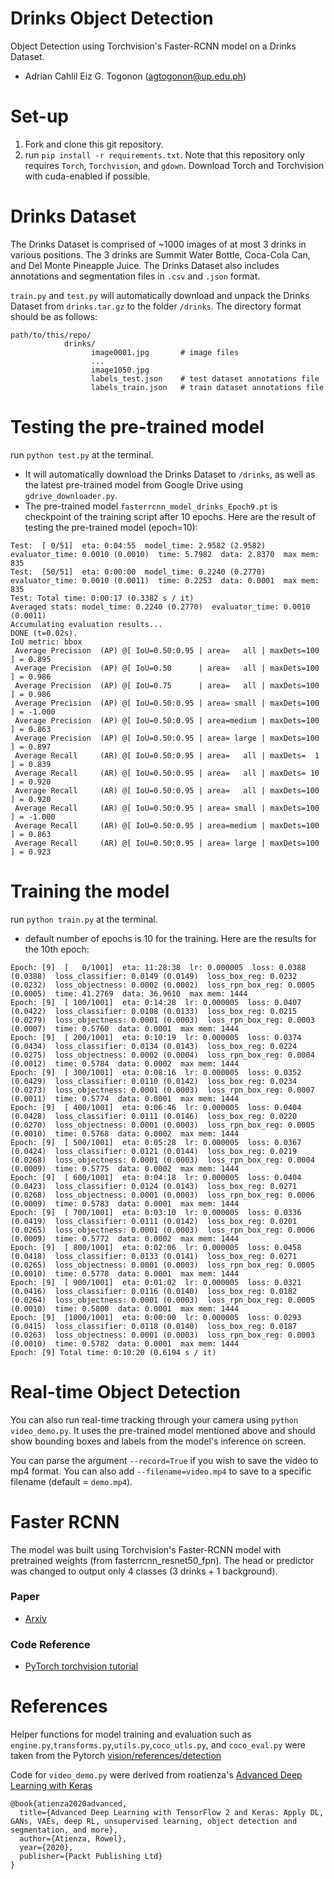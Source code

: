 # Drinks Object Detection
Object Detection using Torchvision's Faster-RCNN model on a Drinks Dataset.
- Adrian Cahlil Eiz G. Togonon (agtogonon@up.edu.ph)

# Set-up
1) Fork and clone this git repository.
2) run `pip install -r requirements.txt`. Note that this repository only requires `Torch`, `Torchvision`, and `gdown`. Download Torch and Torchvision with cuda-enabled if possible.

# Drinks Dataset
The Drinks Dataset is comprised of ~1000 images of at most 3 drinks in various positions. The 3 drinks are Summit Water Bottle, Coca-Cola Can, and Del Monte Pineapple Juice.
The Drinks Dataset also includes annotations and segmentation files in `.csv` and `.json` format.

`train.py` and `test.py` will automatically download and unpack the Drinks Dataset from `drinks.tar.gz` to the folder `/drinks`.
The directory format should be as follows:
```
path/to/this/repo/
            drinks/
                  image0001.jpg       # image files
                  ...
                  image1050.jpg
                  labels_test.json    # test dataset annotations file
                  labels_train.json   # train dataset annotations file
```

# Testing the pre-trained model
run `python test.py` at the terminal.
- It will automatically download the Drinks Dataset to `/drinks`, as well as the latest pre-trained model from Google Drive using `gdrive_downloader.py`.
- The pre-trained model `fasterrcnn_model_drinks_Epoch9.pt` is checkpoint of the training script after 10 epochs.
Here are the result of testing the pre-trained model (epoch=10):
```
Test:  [ 0/51]  eta: 0:04:55  model_time: 2.9582 (2.9582)  evaluator_time: 0.0010 (0.0010)  time: 5.7982  data: 2.8370  max mem: 835
Test:  [50/51]  eta: 0:00:00  model_time: 0.2240 (0.2770)  evaluator_time: 0.0010 (0.0011)  time: 0.2253  data: 0.0001  max mem: 835
Test: Total time: 0:00:17 (0.3382 s / it)
Averaged stats: model_time: 0.2240 (0.2770)  evaluator_time: 0.0010 (0.0011)
Accumulating evaluation results...
DONE (t=0.02s).
IoU metric: bbox
 Average Precision  (AP) @[ IoU=0.50:0.95 | area=   all | maxDets=100 ] = 0.895
 Average Precision  (AP) @[ IoU=0.50      | area=   all | maxDets=100 ] = 0.986
 Average Precision  (AP) @[ IoU=0.75      | area=   all | maxDets=100 ] = 0.986
 Average Precision  (AP) @[ IoU=0.50:0.95 | area= small | maxDets=100 ] = -1.000
 Average Precision  (AP) @[ IoU=0.50:0.95 | area=medium | maxDets=100 ] = 0.863
 Average Precision  (AP) @[ IoU=0.50:0.95 | area= large | maxDets=100 ] = 0.897
 Average Recall     (AR) @[ IoU=0.50:0.95 | area=   all | maxDets=  1 ] = 0.839
 Average Recall     (AR) @[ IoU=0.50:0.95 | area=   all | maxDets= 10 ] = 0.920
 Average Recall     (AR) @[ IoU=0.50:0.95 | area=   all | maxDets=100 ] = 0.920
 Average Recall     (AR) @[ IoU=0.50:0.95 | area= small | maxDets=100 ] = -1.000
 Average Recall     (AR) @[ IoU=0.50:0.95 | area=medium | maxDets=100 ] = 0.863
 Average Recall     (AR) @[ IoU=0.50:0.95 | area= large | maxDets=100 ] = 0.923
```

# Training the model
run `python train.py` at the terminal.
- default number of epochs is 10 for the training. 
Here are the results for the 10th epoch:
```
Epoch: [9]  [   0/1001]  eta: 11:28:38  lr: 0.000005  loss: 0.0388 (0.0388)  loss_classifier: 0.0149 (0.0149)  loss_box_reg: 0.0232 (0.0232)  loss_objectness: 0.0002 (0.0002)  loss_rpn_box_reg: 0.0005 (0.0005)  time: 41.2769  data: 36.9610  max mem: 1444
Epoch: [9]  [ 100/1001]  eta: 0:14:28  lr: 0.000005  loss: 0.0407 (0.0422)  loss_classifier: 0.0108 (0.0133)  loss_box_reg: 0.0215 (0.0279)  loss_objectness: 0.0001 (0.0003)  loss_rpn_box_reg: 0.0003 (0.0007)  time: 0.5760  data: 0.0001  max mem: 1444
Epoch: [9]  [ 200/1001]  eta: 0:10:19  lr: 0.000005  loss: 0.0374 (0.0434)  loss_classifier: 0.0134 (0.0143)  loss_box_reg: 0.0224 (0.0275)  loss_objectness: 0.0002 (0.0004)  loss_rpn_box_reg: 0.0004 (0.0012)  time: 0.5784  data: 0.0002  max mem: 1444
Epoch: [9]  [ 300/1001]  eta: 0:08:16  lr: 0.000005  loss: 0.0352 (0.0429)  loss_classifier: 0.0110 (0.0142)  loss_box_reg: 0.0234 (0.0273)  loss_objectness: 0.0001 (0.0003)  loss_rpn_box_reg: 0.0007 (0.0011)  time: 0.5774  data: 0.0001  max mem: 1444
Epoch: [9]  [ 400/1001]  eta: 0:06:46  lr: 0.000005  loss: 0.0404 (0.0428)  loss_classifier: 0.0111 (0.0146)  loss_box_reg: 0.0220 (0.0270)  loss_objectness: 0.0001 (0.0003)  loss_rpn_box_reg: 0.0005 (0.0010)  time: 0.5768  data: 0.0002  max mem: 1444
Epoch: [9]  [ 500/1001]  eta: 0:05:28  lr: 0.000005  loss: 0.0367 (0.0424)  loss_classifier: 0.0121 (0.0144)  loss_box_reg: 0.0219 (0.0268)  loss_objectness: 0.0001 (0.0003)  loss_rpn_box_reg: 0.0004 (0.0009)  time: 0.5775  data: 0.0002  max mem: 1444
Epoch: [9]  [ 600/1001]  eta: 0:04:18  lr: 0.000005  loss: 0.0404 (0.0423)  loss_classifier: 0.0124 (0.0143)  loss_box_reg: 0.0271 (0.0268)  loss_objectness: 0.0001 (0.0003)  loss_rpn_box_reg: 0.0006 (0.0009)  time: 0.5783  data: 0.0001  max mem: 1444
Epoch: [9]  [ 700/1001]  eta: 0:03:10  lr: 0.000005  loss: 0.0336 (0.0419)  loss_classifier: 0.0111 (0.0142)  loss_box_reg: 0.0201 (0.0265)  loss_objectness: 0.0001 (0.0003)  loss_rpn_box_reg: 0.0006 (0.0009)  time: 0.5772  data: 0.0002  max mem: 1444
Epoch: [9]  [ 800/1001]  eta: 0:02:06  lr: 0.000005  loss: 0.0458 (0.0418)  loss_classifier: 0.0133 (0.0141)  loss_box_reg: 0.0271 (0.0265)  loss_objectness: 0.0001 (0.0003)  loss_rpn_box_reg: 0.0005 (0.0010)  time: 0.5778  data: 0.0001  max mem: 1444
Epoch: [9]  [ 900/1001]  eta: 0:01:02  lr: 0.000005  loss: 0.0321 (0.0416)  loss_classifier: 0.0116 (0.0140)  loss_box_reg: 0.0182 (0.0264)  loss_objectness: 0.0001 (0.0003)  loss_rpn_box_reg: 0.0005 (0.0010)  time: 0.5800  data: 0.0001  max mem: 1444
Epoch: [9]  [1000/1001]  eta: 0:00:00  lr: 0.000005  loss: 0.0293 (0.0415)  loss_classifier: 0.0118 (0.0140)  loss_box_reg: 0.0187 (0.0263)  loss_objectness: 0.0001 (0.0003)  loss_rpn_box_reg: 0.0003 (0.0010)  time: 0.5782  data: 0.0001  max mem: 1444
Epoch: [9] Total time: 0:10:20 (0.6194 s / it)
```

# Real-time Object Detection
You can also run real-time tracking through your camera using `python video_demo.py`. 
It uses the pre-trained model mentioned above and should show bounding boxes and labels from the model's inference on screen.

You can parse the argument `--record=True` if you wish to save the video to mp4 format.
You can also add `--filename=video.mp4` to save to a specific filename (default = `demo.mp4`).

# Faster RCNN
The model was built using Torchvision's Faster-RCNN model with pretrained weights (from fasterrcnn_resnet50_fpn). The head or predictor was changed to output only 4 classes (3 drinks + 1 background).
### Paper
* [Arxiv](https://arxiv.org/abs/1506.01497)
### Code Reference
* [PyTorch torchvision tutorial](https://pytorch.org/tutorials/intermediate/torchvision_tutorial.html)

# References
Helper functions for model training and evaluation such as `engine.py`,`transforms.py`,`utils.py`,`coco_utls.py`, and `coco_eval.py` were taken from the Pytorch [vision/references/detection](https://github.com/pytorch/vision/tree/main/references/detection)

Code for `video_demo.py` were derived from roatienza's [Advanced Deep Learning with Keras](https://github.com/PacktPublishing/Advanced-Deep-Learning-with-Keras/blob/master/chapter11-detection/video_demo.py)
```
@book{atienza2020advanced,
  title={Advanced Deep Learning with TensorFlow 2 and Keras: Apply DL, GANs, VAEs, deep RL, unsupervised learning, object detection and segmentation, and more},
  author={Atienza, Rowel},
  year={2020},
  publisher={Packt Publishing Ltd}
}
```
